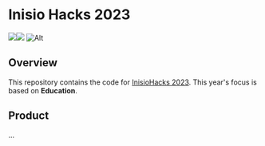 # Inisio Hacks 2023
<a href="https://github.com/jonathanlo411/inisiohacks23/releases"><img src="https://img.shields.io/github/v/release/jonathanlo411/inisiohacks23"></a><a href="https://github.com/jonathanlo411/inisiohacks23/blob/main/LICENSE"><img src="https://img.shields.io/github/license/jonathanlo411/inisiohacks23"></a>
![Alt](https://repobeats.axiom.co/api/embed/74931ca48b259c894ad76d52c2bc8141c779c35f.svg "Repobeats analytics image")

## Overview
This repository contains the code for [InisioHacks 2023](https://inisiohacks.devpost.com/). This year's focus is based on **Education**.

## Product
...

